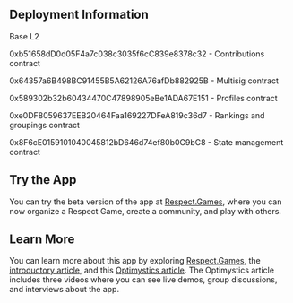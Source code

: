 ## Deployment Information

Base L2

0xb51658dD0d05F4a7c038c3035f6cC839e8378c32 - Contributions contract

0x64357a6B498BC91455B5A62126A76afDb882925B - Multisig contract

0x589302b32b60434470C47898905eBe1ADA67E151 - Profiles contract

0xe0DF8059637EEB20464Faa169227DFeA819c36d7 - Rankings and groupings contract

0x8F6cE0159101040045812bD646d74ef80b0C9bC8 - State management contract


## Try the App

You can try the beta version of the app at [Respect.Games](https://respect.games), where you can now organize a Respect Game, create a community, and play with others.


## Learn More

You can learn more about this app by exploring [Respect.Games](https://respect.games), the [introductory article](https://medium.com/@vladislavhramtsov/3ef28ea7c8e9), and this [Optimystics article](https://optimystics.io/respect-games-app). The Optimystics article includes three videos where you can see live demos, group discussions, and interviews about the app.
